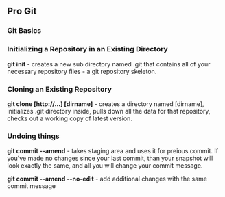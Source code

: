 ## Pro Git

### Git Basics

### Initializing a Repository in an Existing Directory

**git init** - creates a new sub directory named .git that contains all of your necessary repository files - a git repository skeleton.

### Cloning an Existing Repository

**git clone [http://...] [dirname]** - creates a directory named [dirname], initializes .git directory inside, pulls down all the data for that repository, checks out a working copy of latest version.

### Undoing things

**git commit --amend** - takes staging area and uses it for preious commit. If you've made no changes since your last commit, than your snapshot will look exactly the same, and all you will change your commit message.

**git commit --amend --no-edit** - add additional changes with the same commit message
